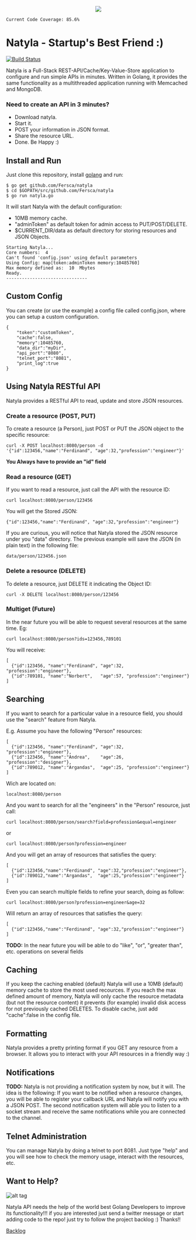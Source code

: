 <div style="text-align:center">
  <img src ="https://github.com/Fersca/natyla/blob/master/logoNatyla.png?raw=true" />
</div>

~~~
Current Code Coverage: 85.6% 
~~~

# Natyla - Startup's Best Friend :)

[![Build Status](https://travis-ci.org/Fersca/natyla.svg?branch=master)](https://travis-ci.org/Fersca/natyla)

Natyla is a Full-Stack REST-API/Cache/Key-Value-Store application to configure and run simple APIs in minutes. Written in Golang, it provides the same functionality as a multithreaded application running with Memcached and MongoDB.

### Need to create an API in 3 minutes?

  - Download natyla.
  - Start it.
  - POST your information in JSON format.
  - Share the resource URL.
  - Done. Be Happy :)

## Install and Run

Just clone this repository, install [golang](http://golang.org/) and run:

~~~
$ go get github.com/Fersca/natyla 
$ cd $GOPATH/src/github.com/Fersca/natyla
$ go run natyla.go
~~~

It will start Natyla with the default configuration:
  - 10MB memory cache.
  - "adminToken" as default token for admin access to PUT/POST/DELETE.
  - $CURRENT_DIR/data as default directory for storing resources and JSON Objects. 

~~~
Starting Natyla...
Core numbers:  4
Can't found 'config.json' using default parameters
Using Config: map[token:adminToken memory:10485760]
Max memory defined as:  10  Mbytes
Ready.
-------------------------------
~~~

## Custom Config

You can create (or use the example) a config file called config.json, where you can setup a custom configuration.
~~~
{
    "token":"customToken",
    "cache":false,
    "memory":10485760,
    "data_dir":"myDir",
    "api_port":"8080",
    "telnet_port":"8081",
    "print_log":true
}
~~~

## Using Natyla RESTful API

Natyla provides a RESTful API to read, update and store JSON resources.

### Create a resource (POST, PUT)

To create a resource (a Person), just POST or PUT the JSON object to the specific resource:

~~~
curl -X POST localhost:8080/person -d '{"id":123456,"name":"Ferdinand", "age":32,"profession":"engineer"}'
~~~

**You Always have to provide an "id" field**

### Read a resource (GET)

If you want to read a resource, just call the API with the resource ID:

~~~
curl localhost:8080/person/123456
~~~

You will get the Stored JSON:

~~~
{"id":123456,"name":"Ferdinand", "age":32,"profession":"engineer"}
~~~

If you are curious, you will notice that Natyla stored the JSON resource under you "data" directory.
The previous example will save the JSON (in plain text) in the following file: 

~~~
data/person/123456.json
~~~

### Delete a resource (DELETE)

To delete a resource, just DELETE it indicating the Object ID:

~~~
curl -X DELETE localhost:8080/person/123456
~~~

### Multiget **(Future)**

In the near future you will be able to request several resources at the same time. Eg:

~~~
curl localhost:8080/person?ids=123456,789101
~~~
You will receive:
~~~
[
  {"id":123456, "name":"Ferdinand", "age":32, "profession":"engineer"},
  {"id":789101, "name":"Norbert",   "age":57, "profession":"engineer"}
]
~~~

## Searching

If you want to search for a particular value in a resource field, you should use the "search" feature from Natyla.

E.g. Assume you have the following "Person" resources:

~~~
[
  {"id":123456, "name":"Ferdinand", "age":32, "profession":"engineer"},
  {"id":123456, "name":"Andrea",    "age":26, "profession":"designer"},
  {"id":789012, "name":"Argandas",  "age":25, "profession":"engineer"}
]
~~~
Wich are located on:
~~~
localhost:8080/person
~~~
And you want to search for all the "engineers" in the "Person" resource, just call:
~~~
curl localhost:8080/person/search?field=profession&equal=engineer
~~~
or
~~~
curl localhost:8080/person?profession=engineer
~~~
And you will get an array of resources that satisfies the query:
~~~
[
  {"id":123456,"name":"Ferdinand", "age":32,"profession":"engineer"},
  {"id":789012,"name":"Argandas",  "age":25,"profession":"engineer"}
]
~~~
Even you can search multiple fields to refine your search, doing as follow:
~~~
curl localhost:8080/person?profession=engineer&age=32
~~~
Will return an array of resources that satisfies the query:
~~~
[
  {"id":123456,"name":"Ferdinand", "age":32,"profession":"engineer"}
]
~~~

**TODO:**
In the near future you will be able to do "like", "or", "greater than", etc. operations on several fields

## Caching

If you keep the caching enabled (default) Natyla will use a 10MB (default) memory cache to store the most used recources. If you reach the max defined amount of memory, Natyla will only cache the resource metadata (but not the resource content) it prevents (for example) invalid disk access for not previously cached DELETES. To disable cache, just add "cache":false in the config file.

## Formatting

Natyla provides a pretty printing format if you GET any resource from a browser. It allows you to interact with your API resources in a friendly way :)

## Notifications

**TODO:**
Natyla is not providing a notification system by now, but it will. The idea is the following: If you want to be notified when a resource changes, you will be able to register your callback URL and Natyla will notify you with a JSON POST. The second notification system will able you to listen to a socket stream and receive the same notifications while you are connected to the channel.

## Telnet Administration

You can manage Natyla by doing a telnet to port 8081. Just type "help" and you will see how to check the memory usage, interact with the resources, etc.

## Want to Help?

![alt tag](https://github.com/Fersca/natyla/blob/gh-pages/images/go.png?raw=true)

Natyla API needs the help of the world best Golang Developers to improve its functionality!!! if you are interested just send a twitter message or start adding code to the repo! just try to follow the project backlog :) Thanks!!

[Backlog](https://github.com/Fersca/natyla/blob/master/Backlog.txt)
